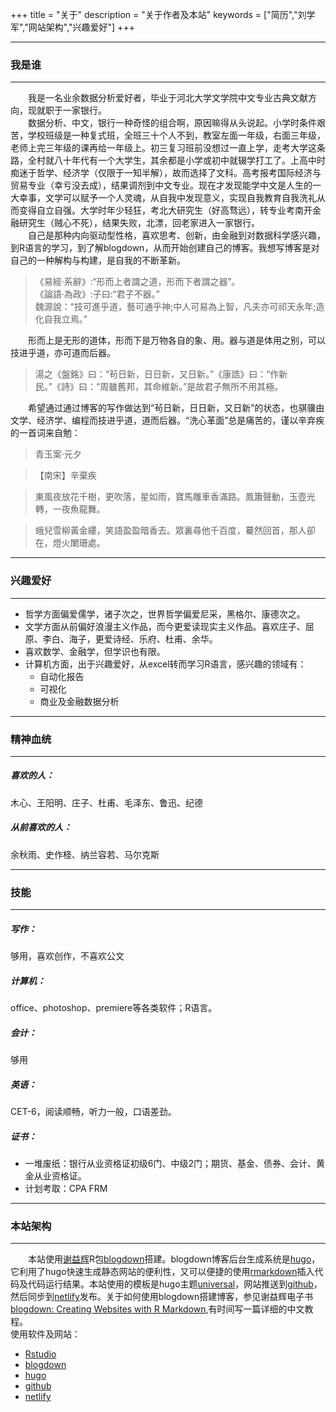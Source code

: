 +++
title = "关于"
description = "关于作者及本站"
keywords = ["简历","刘学军","网站架构","兴趣爱好"]
+++
***
### 我是谁  
***
&emsp;&emsp;我是一名业余数据分析爱好者，毕业于河北大学文学院中文专业古典文献方向，现就职于一家银行。  
&emsp;&emsp;数据分析、中文，银行一种奇怪的组合啊，原因嘛得从头说起。小学时条件艰苦，学校班级是一种复式班，全班三十个人不到，教室左面一年级，右面三年级，老师上完三年级的课再给一年级上。初三复习班前没想过一直上学，走考大学这条路，全村就八十年代有一个大学生，其余都是小学或初中就辍学打工了。上高中时痴迷于哲学、经济学（仅限于一知半解），故而选择了文科。高考报考国际经济与贸易专业（幸亏没去成），结果调剂到中文专业。现在才发现能学中文是人生的一大幸事，文学可以赋予一个人灵魂，从自我中发现意义，实现自我教育自我洗礼从而变得自立自强。大学时年少轻狂，考北大研究生（好高骛远），转专业考南开金融研究生（贼心不死），结果失败，北漂，回老家进入一家银行。  
&emsp;&emsp;自己是那种内向驱动型性格，喜欢思考、创新，由金融到对数据科学感兴趣，到R语言的学习，到了解blogdown，从而开始创建自己的博客。我想写博客是对自己的一种解构与构建，是自我的不断革新。  

>《易經·系辭》:“形而上者謂之道，形而下者謂之器”。  
《論語·為政》:子曰:“君子不器。”  
魏源說：“技可進乎道，藝可通乎神;中人可易為上智，凡夫亦可祁天永年;造化自我立焉。”

&emsp;&emsp;形而上是无形的道体，形而下是万物各自的象、用。器与道是体用之别，可以技进乎道，亦可道而后器。

>湯之《盤銘》曰：“茍日新，日日新，又日新。”《康誥》曰：“作新民。”《詩》曰：“周雖舊邦，其命維新。”是故君子無所不用其極。

&emsp;&emsp;希望通过通过博客的写作做达到“茍日新，日日新，又日新”的状态，也骐骥由文学、经济学、编程而技进乎道，道而后器。“洗心革面”总是痛苦的，谨以辛弃疾的一首词来自勉：

>青玉案·元夕

>【南宋】辛棄疾

>東風夜放花千樹，更吹落，星如雨，寶馬雕車香滿路。鳳簫聲動，玉壺光轉，一夜魚龍舞。  

>蛾兒雪柳黃金縷，笑語盈盈暗香去。眾裏尋他千百度，驀然回首，那人卻在，燈火闌珊處。  

***
### 兴趣爱好    
***

* 哲学方面偏爱儒学，诸子次之，世界哲学偏爱尼采，黑格尔、康德次之。  
* 文学方面从前偏好浪漫主义作品，而今更爱读现实主义作品。喜欢庄子、屈原、李白、海子，更爱诗经、乐府、杜甫、余华。  
* 喜欢数学、金融学，但学识也有限。  
* 计算机方面，出于兴趣爱好，从excel转而学习R语言，感兴趣的领域有：   
     * 自动化报告  
     * 可视化   
     * 商业及金融数据分析  
     
     
***
### 精神血统      
***
##### 喜欢的人：    
木心、王阳明、庄子、杜甫、毛泽东、鲁迅、纪德
##### 从前喜欢的人：  
余秋雨、史作柽、纳兰容若、马尔克斯    

***
### 技能        
***
##### 写作：
够用，喜欢创作，不喜欢公文  
##### 计算机：  
office、photoshop、premiere等各类软件；R语言。
##### 会计：  
够用  
##### 英语： 
CET-6，阅读顺畅，听力一般，口语差劲。
##### 证书：
* 一堆废纸：银行从业资格证初级6门、中级2门；期货、基金、债券、会计、黄金从业资格证。
* 计划考取：CPA FRM 

***
### 本站架构  
***
&emsp;&emsp;本站使用[谢益辉](https://yihui.name/)R包[blogdown](https://github.com/rstudio/blogdown)搭建。blogdown博客后台生成系统是[hugo](https://gohugo.io/)，它利用了hugo快速生成静态网站的便利性，又可以便捷的使用[rmarkdown](https://rmarkdown.rstudio.com/)插入代码及代码运行结果。本站使用的模板是hugo主题[universal](https://themes.gohugo.io/hugo-universal-theme/)，网站推送到[github](https://github.com/)，然后同步到[netlify](https://www.netlify.com/)发布。关于如何使用blogdown搭建博客，参见谢益辉电子书[blogdown: Creating Websites with R Markdown](https://bookdown.org/yihui/blogdown/),有时间写一篇详细的中文教程。  
使用软件及网站：  

* [Rstudio](https://www.rstudio.com/)  
* [blogdown](https://github.com/rstudio/blogdown)  
* [hugo](https://gohugo.io/)  
* [github](https://github.com/)  
* [netlify](https://www.netlify.com/)  

